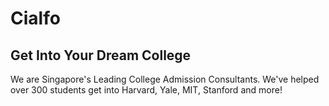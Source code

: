 # Cialfo

## Get Into Your Dream College

We are Singapore's Leading College Admission Consultants. We've helped over 300 students get into Harvard, Yale, MIT, Stanford and more!
